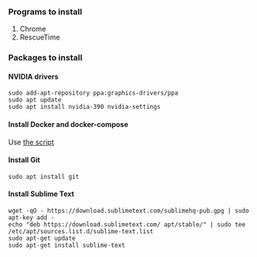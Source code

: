 ### Programs to install
1. Chrome
1. RescueTime

### Packages to install
#### NVIDIA drivers
```
sudo add-apt-repository ppa:graphics-drivers/ppa
sudo apt update
sudo apt install nvidia-390 nvidia-settings
```
#### Install Docker and docker-compose
Use [the script](https://github.com/vitaliykobrin/useful-scripts/blob/master/scripts/install-docker.sh)

#### Install Git
```sudo apt install git```

#### Install Sublime Text
```
wget -qO - https://download.sublimetext.com/sublimehq-pub.gpg | sudo apt-key add -
echo "deb https://download.sublimetext.com/ apt/stable/" | sudo tee /etc/apt/sources.list.d/sublime-text.list
sudo apt-get update
sudo apt-get install sublime-text
```
